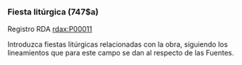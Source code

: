### Fiesta litúrgica (747$a)
Registro RDA [rdax:P00011](http://www.rdaregistry.info/Elements/x/#P00011)

Introduzca fiestas litúrgicas relacionadas con la obra, siguiendo los lineamientos que para este campo se dan al respecto de las Fuentes.

